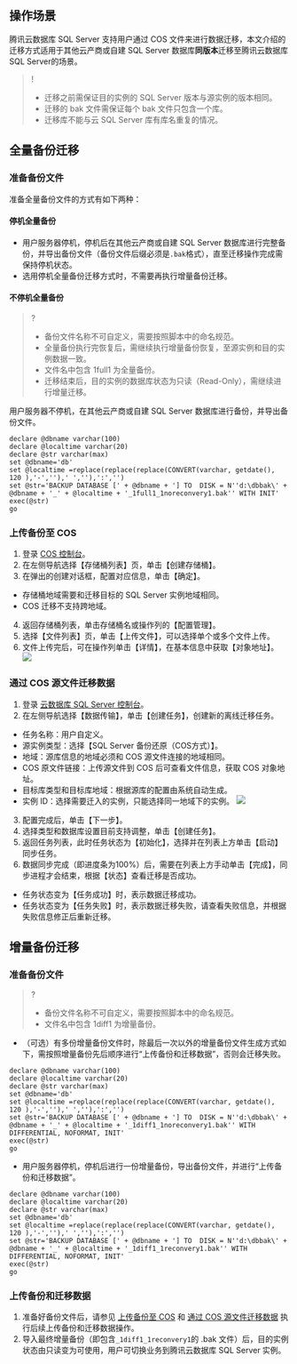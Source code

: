 ## 操作场景
腾讯云数据库 SQL Server 支持用户通过 COS 文件来进行数据迁移，本文介绍的迁移方式适用于其他云产商或自建 SQL Server 数据库**同版本**迁移至腾讯云数据库 SQL Server的场景。
>!
>- 迁移之前需保证目的实例的 SQL Server 版本与源实例的版本相同。
>- 迁移的 bak 文件需保证每个 bak 文件只包含一个库。
>- 迁移库不能与云 SQL Server 库有库名重复的情况。

## 全量备份迁移
### 准备备份文件

准备全量备份文件的方式有如下两种：

#### 停机全量备份
- 用户服务器停机，停机后在其他云产商或自建 SQL Server 数据库进行完整备份，并导出备份文件（备份文件后缀必须是`.bak`格式），直至迁移操作完成需保持停机状态。
- 选用停机全量备份迁移方式时，不需要再执行增量备份迁移。

#### 不停机全量备份
>?
>- 备份文件名称不可自定义，需要按照脚本中的命名规范。
>- 全量备份执行完恢复后，需继续执行增量备份恢复，至源实例和目的实例数据一致。
>- 文件名中包含 1full1 为全量备份。
>- 迁移结束后，目的实例的数据库状态为只读（Read-Only），需继续进行增量迁移。

用户服务器不停机，在其他云产商或自建 SQL Server 数据库进行备份，并导出备份文件。
```
declare @dbname varchar(100)
declare @localtime varchar(20)
declare @str varchar(max)
set @dbname='db'
set @localtime =replace(replace(replace(CONVERT(varchar, getdate(), 120 ),'-',''),' ',''),':','')
set @str='BACKUP DATABASE [' + @dbname + '] TO  DISK = N''d:\dbbak\' + @dbname + '_' + @localtime + '_1full1_1noreconvery1.bak'' WITH INIT'
exec(@str)
go
```


<span id = "shangchuan_beifen"></span>
### 上传备份至 COS
1. 登录 [COS 控制台](https://console.cloud.tencent.com/cos5)。
2. 在左侧导航选择【存储桶列表】页，单击【创建存储桶】。
3. 在弹出的创建对话框，配置对应信息，单击【确定】。
 - 存储桶地域需要和迁移目标的 SQL Server 实例地域相同。
 - COS 迁移不支持跨地域。  
4. 返回存储桶列表，单击存储桶名或操作列的【配置管理】。
5. 选择【文件列表】页，单击【上传文件】，可以选择单个或多个文件上传。
6. 文件上传完后，可在操作列单击【详情】，在基本信息中获取【对象地址】。
![](https://main.qcloudimg.com/raw/6f1639a7df6015e52d6a98913839352f.png)

<span id = "qianyi_shuju"></span>
### 通过 COS 源文件迁移数据
1. 登录 [云数据库 SQL Server 控制台](https://console.cloud.tencent.com/sqlserver)。
2. 在左侧导航选择【数据传输】，单击【创建任务】，创建新的离线迁移任务。
  - 任务名称：用户自定义。
  - 源实例类型：选择【SQL Server 备份还原（COS方式）】。
  - 地域：源库信息的地域必须和 COS 源文件连接的地域相同。
  - COS 原文件链接：上传源文件到 COS 后可查看文件信息，获取 COS 对象地址。
  - 目标库类型和目标库地域：根据源库的配置由系统自动生成。
  - 实例 ID：选择需要迁入的实例，只能选择同一地域下的实例。
![](https://main.qcloudimg.com/raw/5c884d7ede2c8a38f538108b38a100ec.png)
3. 配置完成后，单击【下一步】。
4. 选择类型和数据库设置目前支持调整，单击【创建任务】。
5. 返回任务列表，此时任务状态为【初始化】，选择并在列表上方单击【启动】同步任务。
6. 数据同步完成（即进度条为100%）后，需要在列表上方手动单击【完成】，同步进程才会结束，根据【状态】查看迁移是否成功。
 - 任务状态变为【任务成功】时，表示数据迁移成功。
 - 任务状态变为【任务失败】时，表示数据迁移失败，请查看失败信息，并根据失败信息修正后重新迁移。

 

## 增量备份迁移
### 准备备份文件
>?
>- 备份文件名称不可自定义，需要按照脚本中的命名规范。
>- 文件名中包含 1diff1 为增量备份。
>

- （可选）有多份增量备份文件时，除最后一次以外的增量备份文件生成方式如下，需按照增量备份先后顺序进行“上传备份和迁移数据”，否则会迁移失败。
```
declare @dbname varchar(100)
declare @localtime varchar(20)
declare @str varchar(max)
set @dbname='db'
set @localtime =replace(replace(replace(CONVERT(varchar, getdate(), 120 ),'-',''),' ',''),':','')
set @str='BACKUP DATABASE [' + @dbname + '] TO  DISK = N''d:\dbbak\' + @dbname + '_' + @localtime + '_1diff1_1noreconvery1.bak'' WITH DIFFERENTIAL, NOFORMAT, INIT'
exec(@str)
go
```
- 用户服务器停机，停机后进行一份增量备份，导出备份文件，并进行“上传备份和迁移数据”。
```
declare @dbname varchar(100)
declare @localtime varchar(20)
declare @str varchar(max)
set @dbname='db'
set @localtime =replace(replace(replace(CONVERT(varchar, getdate(), 120 ),'-',''),' ',''),':','')
set @str='BACKUP DATABASE [' + @dbname + '] TO  DISK = N''d:\dbbak\' + @dbname + '_' + @localtime + '_1diff1_1reconvery1.bak'' WITH DIFFERENTIAL, NOFORMAT, INIT'
exec(@str)
go
```

### 上传备份和迁移数据
1. 准备好备份文件后，请参见 [上传备份至 COS](#shangchuan_beifen) 和 [通过 COS 源文件迁移数据](#qianyi_shuju) 执行后续上传备份和迁移数据操作。
2. 导入最终增量备份（即包含`_1diff1_1reconvery1`的 .bak 文件）后，目的实例状态由只读变为可使用，用户可切换业务到腾讯云数据库 SQL Server 实例。



